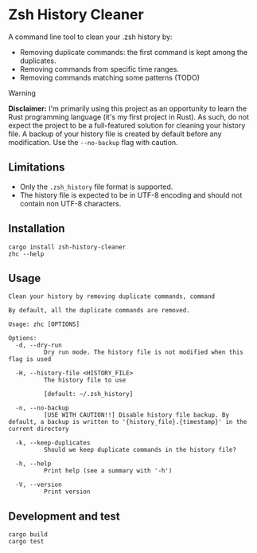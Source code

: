 # Zsh History Cleaner

A command line tool to clean your .zsh history by:

- Removing duplicate commands: the first command is kept among the duplicates.
- Removing commands from specific time ranges.
- Removing commands matching some patterns (TODO)

> [!WARNING]  
> **Disclaimer:** I'm primarily using this project as an opportunity to learn the Rust programming language (it's my
> first project in Rust). As such, do not expect the project to be a full-featured solution for cleaning your history
> file. A backup of your history file is created by default before any modification. Use the
`--no-backup` flag with caution.

## Limitations

- Only the `.zsh_history` file format is supported.
- The history file is expected to be in UTF-8 encoding and should not contain non UTF-8 characters.

## Installation

```shell
cargo install zsh-history-cleaner
zhc --help
```

## Usage

```
Clean your history by removing duplicate commands, command

By default, all the duplicate commands are removed.

Usage: zhc [OPTIONS]

Options:
  -d, --dry-run
          Dry run mode. The history file is not modified when this flag is used

  -H, --history-file <HISTORY_FILE>
          The history file to use

          [default: ~/.zsh_history]

  -n, --no-backup
          [USE WITH CAUTION!!] Disable history file backup. By default, a backup is written to '{history_file}.{timestamp}' in the current directory

  -k, --keep-duplicates
          Should we keep duplicate commands in the history file?

  -h, --help
          Print help (see a summary with '-h')

  -V, --version
          Print version

```

## Development and test

```shell
cargo build
cargo test
```

